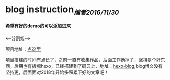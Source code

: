 # blog instruction<sub><small><i>编者2016/11/30</i></small></sub>
#### 希望有好的demo的可以添加进来
<--分割线-->

项目地址：[点这里](http://www.sivan.tech/TimeZone)

项目搭建的时间有点长了，之前一直有收集作品，后面工作断掉了，坚持是个好东西，后期也有折腾hexo，已经搭建到了码云上，地址：[hexo-blog](http://www.sivan.tech/TimeZone/.),blog博文没有坚持更，后面面对2018年开始多积累下好的文章吧！

